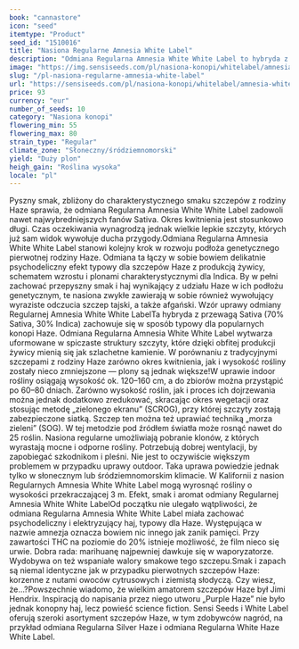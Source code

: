 ```yaml
---
book: "cannastore"
icon: "seed"
itemtype: "Product"
seed_id: "1510016"
title: "Nasiona Regularne Amnesia White Label"
description: "Odmiana Regularna Amnesia White White Label to hybryda z dominacją Sativa (70:30). Czas kwitnienia: 60–80 dni. Elektryzujący i psychodeliczny efekt."
image: "https://img.sensiseeds.com/pl/nasiona-konopi/whitelabel/amnesia-white-image.png"
slug: "/pl-nasiona-regularne-amnesia-white-label"
url: "https://sensiseeds.com/pl/nasiona-konopi/whitelabel/amnesia-white?a_aid=cannastore"
price: 93
currency: "eur"
number_of_seeds: 10
category: "Nasiona konopi"
flowering_min: 55
flowering_max: 80
strain_type: "Regular"
climate_zone: "Słoneczny/śródziemnomorski"
yield: "Duży plon"
heigh_gain: "Roślina wysoka"
locale: "pl"
---
```

Pyszny smak, zbliżony do charakterystycznego smaku szczepów z rodziny Haze sprawia, że odmiana Regularna Amnesia White White Label zadowoli nawet najwybredniejszych fanów Sativa. Okres kwitnienia jest stosunkowo długi. Czas oczekiwania wynagrodzą jednak wielkie lepkie szczyty, których już sam widok wywołuje ducha przygody.Odmiana Regularna Amnesia White White Label stanowi kolejny krok w rozwoju podłoża genetycznego pierwotnej rodziny Haze. Odmiana ta łączy w sobie bowiem delikatnie psychodeliczny efekt typowy dla szczepów Haze z produkcją żywicy, schematem wzrostu i plonami charakterystycznymi dla Indica. By w pełni zachować przepyszny smak i haj wynikający z udziału Haze w ich podłożu genetycznym, te nasiona zwykłe zawierają w sobie również wywołujący wyraziste odczucia szczep tajski, a także afgański. Wzór uprawy odmiany Regularnej Amnesia White White LabelTa hybryda z przewagą Sativa (70% Sativa, 30% Indica) zachowuje się w sposób typowy dla popularnych konopi Haze. Odmiana Regularna Amnesia White White Label wytwarza uformowane w spiczaste struktury szczyty, które dzięki obfitej produkcji żywicy mienią się jak szlachetne kamienie. W porównaniu z tradycyjnymi szczepami z rodziny Haze zarówno okres kwitnienia, jak i wysokość rośliny zostały nieco zmniejszone — plony są jednak większe!W uprawie indoor rośliny osiągają wysokość ok. 120–160 cm, a do zbiorów można przystąpić po 60–80 dniach. Zarówno wysokość roślin, jak i proces ich dojrzewania można jednak dodatkowo zredukować, skracając okres wegetacji oraz stosując metodę „zielonego ekranu” (SCROG), przy której szczyty zostają zabezpieczone siatką. Szczep ten można też uprawiać techniką „morza zieleni” (SOG). W tej metodzie pod źródłem światła może rosnąć nawet do 25 roślin. Nasiona regularne umożliwiają pobranie klonów, z których wyrastają mocne i odporne rośliny. Potrzebują dobrej wentylacji, by zapobiegać szkodnikom i pleśni. Nie jest to oczywiście większym problemem w przypadku uprawy outdoor. Taka uprawa powiedzie jednak tylko w słonecznym lub śródziemnomorskim klimacie. W Kalifornii z nasion Regularnych Amnesia White White Label mogą wyrosnąć rośliny o wysokości przekraczającej 3 m. Efekt, smak i aromat odmiany Regularnej Amnesia White White LabelOd początku nie ulegało wątpliwości, że odmiana Regularna Amnesia White White Label miała zachować psychodeliczny i elektryzujący haj, typowy dla Haze. Występująca w nazwie amnezja oznacza bowiem nic innego jak zanik pamięci. Przy zawartości THC na poziomie do 20% istnieje możliwość, że film nieco się urwie. Dobra rada: marihuanę najpewniej dawkuje się w waporyzatorze. Wydobywa on też wspaniałe walory smakowe tego szczepu.Smak i zapach są niemal identyczne jak w przypadku pierwotnych szczepów Haze: korzenne z nutami owoców cytrusowych i ziemistą słodyczą. Czy wiesz, że…?Powszechnie wiadomo, że wielkim amatorem szczepów Haze był Jimi Hendrix. Inspiracją do napisania przez niego utworu „Purple Haze” nie było jednak konopny haj, lecz powieść science fiction. Sensi Seeds i White Label oferują szeroki asortyment szczepów Haze, w tym zdobywców nagród, na przykład odmiana Regularna Silver Haze i odmiana Regularna White Haze White Label.
